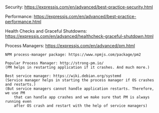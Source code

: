 Security:
    https://expressjs.com/en/advanced/best-practice-security.html

Performance:
    https://expressjs.com/en/advanced/best-practice-performance.html

Health Checks and Graceful Shutdowns:
    https://expressjs.com/en/advanced/healthcheck-graceful-shutdown.html

Process Managers:
    https://expressjs.com/en/advanced/pm.html

    NPM process-manager package: https://www.npmjs.com/package/pm2

    Popular Process Manager: http://strong-pm.io/
    (PM helps in restarting application if it crashes. And much more.)

    Best service manager: https://wiki.debian.org/systemd
    (Service manager helps in starting the process manager if OS crashes and restarts.)
    (But service managers cannot handle application restarts. Therefore, we use PM
        that can handle app crashes and we make sure that PM is always running even
        after OS crash and restart with the help of service managers)
